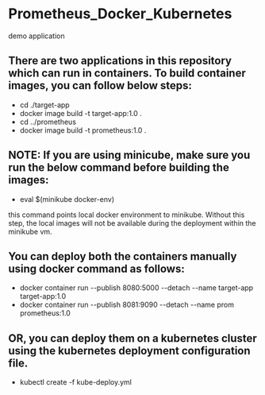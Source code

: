 # Prometheus_Docker_Kubernetes
demo application

## There are two applications in this repository which can run in containers. To build container images, you can follow below steps:

- cd ./target-app
- docker image build -t target-app:1.0 .
- cd ../prometheus
- docker image build -t prometheus:1.0 .

## NOTE: If you are using minicube, make sure you run the below command before building the images:
- eval $(minikube docker-env)

this command points local docker environment to minikube. Without this step, the local images will not be available during the deployment within the minikube vm.

## You can deploy both the containers manually using docker command as follows:

- docker container run --publish 8080:5000 --detach --name target-app target-app:1.0
- docker container run --publish 8081:9090 --detach --name prom prometheus:1.0

## OR, you can deploy them on a kubernetes cluster using the kubernetes deployment configuration file.

- kubectl create -f kube-deploy.yml
